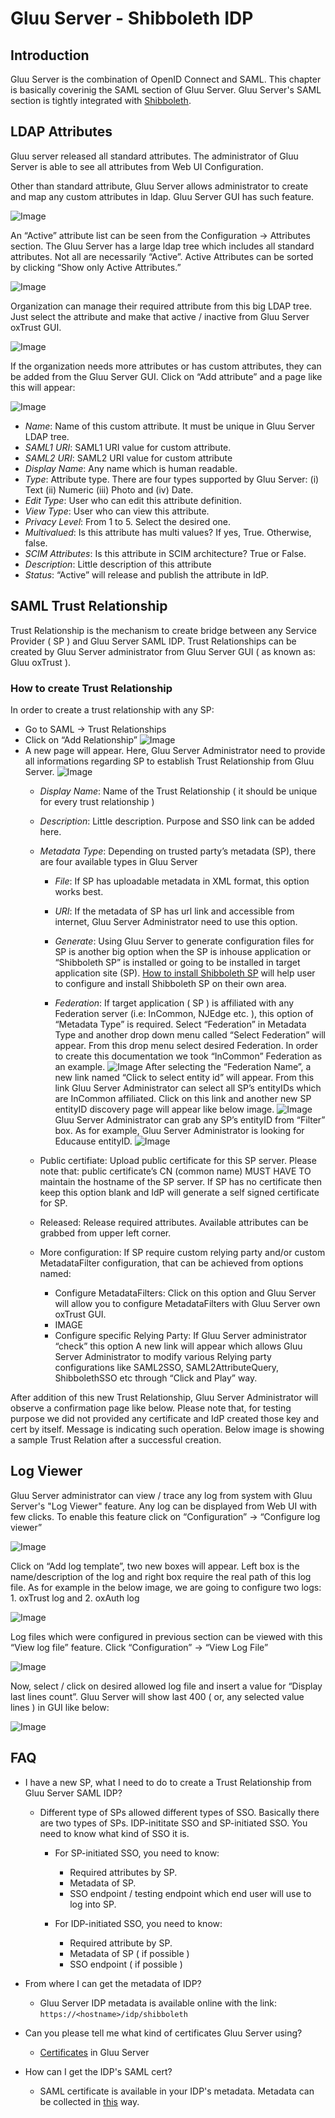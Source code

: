 # Gluu Server - Shibboleth IDP

## Introduction

Gluu Server is the combination of OpenID Connect and SAML. This chapter is
basically coverinig the SAML section of Gluu Server.  Gluu Server's SAML section is tightly integrated with [Shibboleth](https://shibboleth.net/). 

## LDAP Attributes

Gluu server released all standard attributes. The administrator of Gluu Server
is able to see all attributes from Web UI Configuration. 

Other than standard attribute, Gluu Server allows administrator to create and
map any custom attributes in ldap. Gluu Server GUI has such feature.

![Image](https://raw.githubusercontent.com/GluuFederation/docs/master/sources/img/SamlIDPAdminGuide/Base_attributes.png?raw=true)

An “Active” attribute list can be seen from the Configuration → Attributes section. 
The Gluu Server has a large ldap tree which includes all standard attributes. Not all are necessarily “Active”. Active Attributes can be sorted by clicking “Show only Active Attributes.”

![Image](https://raw.githubusercontent.com/GluuFederation/docs/master/sources/img/SamlIDPAdminGuide/LDAP_tree_Gluu_server.png?raw=true)

Organization can manage their required attribute from this big LDAP tree. Just
select the attribute and make that active / inactive from Gluu Server oxTrust GUI. 


![Image](https://raw.githubusercontent.com/GluuFederation/docs/master/sources/img/SamlIDPAdminGuide/Active_inactive.png?raw=true)

If the organization needs more attributes or has custom attributes, they can be added from the Gluu Server GUI. Click on “Add attribute” and a page like this will appear:

![Image](https://raw.githubusercontent.com/GluuFederation/docs/master/sources/img/SamlIDPAdminGuide/Add_new_attribute.png?raw=true)

* _Name_: Name of this custom attribute. It must be unique in Gluu Server LDAP tree.
* _SAML1 URI_: SAML1 URI value for custom attribute.
* _SAML2 URI_: SAML2 URI value for custom attribute
* _Display Name_: Any name which is human readable.
* _Type_: Attribute type. There are four types supported by Gluu Server: (i) Text (ii) Numeric (iii) Photo and (iv) Date.
* _Edit Type_: User who can edit this attribute definition.
* _View Type_:  User who can view this attribute.
* _Privacy Level_: From 1 to 5. Select the desired one.
* _Multivalued_: Is this attribute has multi values? If yes, True. Otherwise, false. 
* _SCIM Attributes_: Is this attribute in SCIM architecture? True or False.
* _Description_: Little description of this attribute
* _Status_: “Active” will release and publish the attribute in IdP. 
 

## SAML Trust Relationship

Trust Relationship is the mechanism to create bridge between any Service
Provider ( SP ) and Gluu Server SAML IDP. 
Trust Relationships can be created by Gluu Server administrator from Gluu Server
GUI ( as known as: Gluu oxTrust ).  

### How to create Trust Relationship

In order to create a trust relationship with any SP: 

* Go to SAML → Trust Relationships
* Click on “Add Relationship”
![Image](https://raw.githubusercontent.com/GluuFederation/docs/master/sources/img/SAMLTrustRelationships/Add_Relationships.png?raw=true)
* A new page will appear. Here, Gluu Server Administrator need to provide all informations regarding SP to establish Trust Relationship from Gluu Server. 
![Image](https://raw.githubusercontent.com/GluuFederation/docs/master/sources/img/SAMLTrustRelationships/TR_new_page.png?raw=true)
    * _Display Name_: Name of the Trust Relationship ( it should be unique for every trust relationship ) 
    * _Description_: Little description. Purpose and SSO link can be added here.
    * _Metadata Type_: Depending on trusted party’s metadata (SP), there are four available types in Gluu Server
        * _File_: If SP has uploadable metadata in XML format, this option works best.
        * _URI_: If the metadata of SP has url link and accessible from internet, Gluu Server Administrator need to use this option. 
        * _Generate_: Using Gluu Server to generate configuration files for SP is another big option when the SP is inhouse application or “Shibboleth SP” is installed or going to be installed in target application site (SP).  [How to install Shibboleth SP](http://www.gluu.org/docs/articles/apache-saml/) will help user to  configure and install Shibboleth SP on their own area.

        * _Federation_: If target application ( SP ) is affiliated with any Federation server (i.e: InCommon, NJEdge etc. ), this option of “Metadata Type” is required. 
        Select “Federation” in Metadata Type and another drop down menu called “Select Federation” will appear. From this drop menu select desired Federation. 
        In order to create this documentation we took “InCommon” Federation as an example.
![Image](https://raw.githubusercontent.com/GluuFederation/docs/master/sources/img/SAMLTrustRelationships/Federation_1.png?raw=true)
        After selecting the “Federation Name”, a new link named “Click to select entity id” will appear. From this link Gluu Server Administrator can select all SP’s entityIDs which are InCommon affiliated. Click on this link and another new SP entityID discovery page will appear like below image. 
![Image](https://raw.githubusercontent.com/GluuFederation/docs/master/sources/img/SAMLTrustRelationships/Federation_2.png?raw=true)
        Gluu Server Administrator can grab any SP’s entityID from “Filter” box. As for example, Gluu Server Administrator is looking for Educause entityID. 
![Image](https://raw.githubusercontent.com/GluuFederation/docs/master/sources/img/SAMLTrustRelationships/Federation_3.png?raw=true)


    * Public certifiate: Upload public certificate for this SP server. Please note that: public certificate’s CN (common name) MUST HAVE TO maintain the hostname of the SP server. If SP has no certificate then keep this option blank and IdP will generate a self signed certificate for SP.

    * Released: Release required attributes. Available attributes can be grabbed from upper left corner. 

    * More configuration: If SP require custom relying party and/or custom MetadataFilter configuration, that can be achieved from options named: 
        * Configure MetadataFilters: Click on this option and Gluu Server will allow you to configure MetadataFilters with Gluu Server own oxTrust GUI.
        * IMAGE
        * Configure specific Relying Party: If Gluu Server administrator “check” this option A new link will appear which allows Gluu Server Administrator to modify various Relying party configurations like SAML2SSO, SAML2AttributeQuery, ShibbolethSSO etc through “Click and Play” way. 

After addition of this new Trust Relationship, Gluu Server Administrator will
observe a confirmation page like below. Please note that, for testing purpose we
did not provided any certificate and IdP created those key and cert by itself.
Message is indicating such operation. Below image is showing a sample Trust
Relation after a successful creation.


## Log Viewer

Gluu Server administrator can view / trace any log from system with Gluu
Server's "Log Viewer" feature.  Any log can be displayed from Web UI with few clicks. To enable this feature click on “Configuration” → “Configure log viewer”

![Image](https://raw.githubusercontent.com/GluuFederation/docs/master/sources/img/LogViewer/Click_log_viewer.png?raw=true)

Click on “Add log template”, two new boxes will appear. Left box is the name/description of the log and right box require the real path of this log file. As for example in the below image,  we are going to configure two logs: 1. oxTrust log and 2. oxAuth log

![Image](https://raw.githubusercontent.com/GluuFederation/docs/master/sources/img/LogViewer/Log_template.png?raw=true)

Log files which were configured in previous section can be viewed with this “View log file” feature. Click “Configuration” → “View Log File”

![Image](https://raw.githubusercontent.com/GluuFederation/docs/master/sources/img/LogViewer/View_Log_file.png?raw=true)

Now, select / click on desired allowed log file and insert a value for “Display last lines count”. Gluu Server will show last 400 ( or, any selected value lines ) in GUI like below:

![Image](https://raw.githubusercontent.com/GluuFederation/docs/master/sources/img/LogViewer/Final_log_viewer.png?raw=true)


## FAQ 

* I have a new SP, what I need to do to create a Trust Relationship from Gluu Server SAML IDP? 
    * Different type of SPs allowed different types of SSO. Basically there are
two types of SPs. IDP-inititate SSO and SP-initiated SSO. You need to know what
kind of SSO it is. 
        * For SP-initiated SSO, you need to know: 
            * Required attributes by SP.  
            * Metadata of SP. 
            * SSO endpoint / testing endpoint which end user will use to log
            into SP.   

        * For IDP-initiated SSO, you need to know: 
            * Required attribute by SP. 
            * Metadata of SP ( if possible )
            * SSO endpoint ( if possible )

* From where I can get the metadata of IDP? 
    * Gluu Server IDP metadata is available online with the link: `https://<hostname>/idp/shibboleth`

* Can you please tell me what kind of certificates Gluu Server using? 
    * [Certificates](http://www.gluu.org/docs/admin-guide/certificates/) in Gluu Server             

* How can I get the IDP's SAML cert? 
    * SAML certificate is available in your IDP's metadata. Metadata can be collected in [this](https://support.gluu.org/questions/36/idp-certificate-entityid-location-http-redirect-location-etc/) way. 


